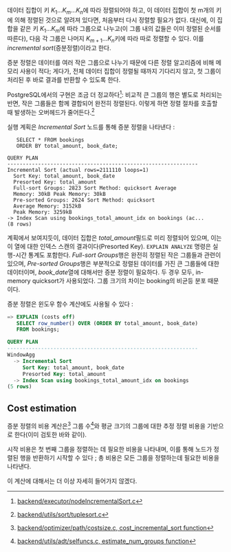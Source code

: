 데이터 집합이 키 $K_1...K_m...K_n$에 따라 정렬되어야 하고, 이 데이터 집합이 첫 m개의 키에 의해 정렬된 것으로 알려져 있다면, 처음부터 다시 정렬할 필요가 없다.
대신에, 이 집합을 같은 키 $K_1...K_m$에 따라 그룹으로 나누고(이 그룹 내의 값들은 이미 정렬된 순서를 따른다), 다음 각 그룹은 나머지 $K_{m+1}...K_n$키에 따라 따로 정렬할 수 있다. 이를 *incremental sort*(증분정렬)이라고 한다.

증분 정렬은 데이터를 여러 작은 그룹으로 나누기 때문에 다른 정렬 알고리즘에 비해 메모리 사용이 적다; 게다가, 전체 데이터 집합이 정렬될 때까지 기다리지 않고, 첫 그룹이 처리된 후 바로 결과를 반환할 수 있도록 한다.

PostgreSQL에서의 구현은 조금 더 정교하다[^1]: 비교적 큰 그룹의 행은 별도로 처리되는 반면, 작은 그룹들은 함께 결합되어 완전히 정렬된다. 이렇게 하면 정렬 절차를 호출할 때 발생하는 오버헤드가 줄어든다.[^2]

실행 계획은 *Incremental Sort* 노드를 통해 증분 정렬을 나타낸다 : 

```sql=> EXPLAIN (analyze, costs off, timing off, summary off)
   SELECT * FROM bookings
   ORDER BY total_amount, book_date;

QUERY PLAN
--------------------------------------------------------------
Incremental Sort (actual rows=2111110 loops=1)
  Sort Key: total_amount, book_date
  Presorted Key: total_amount
  Full-sort Groups: 2823 Sort Method: quicksort Average
  Memory: 30kB Peak Memory: 30kB
  Pre-sorted Groups: 2624 Sort Method: quicksort
  Average Memory: 3152kB
  Peak Memory: 3259kB
-> Index Scan using bookings_total_amount_idx on bookings (ac...
(8 rows)
```

계획에서 보여지듯이, 데이터 집합은 *total_amount*필드로 미리 정렬되어 있으며, 이는 이 열에 대한 인덱스 스캔의 결과이다(Presorted Key). `EXPLAIN ANALYZE` 명령은 실행-시간 통계도 포함한다. *Full-sort Groups*행은 완전히 정렬된 작은 그룹들과 관련이 있으며, *Pre-sorted Groups*행은 부분적으로 정렬된 데이터를 가진 큰 그룹들에 대한 데이터이며, *book_date*열에 대해서만 증분 정렬이 필요하다.
두 경우 모두, in-memory quicksort가 사용되었다. 그룹 크기의 차이는 booking의 비균등 분포 때문이다.

증분 정렬은 윈도우 함수 계산에도 사용될 수 있다 : 

```sql
=> EXPLAIN (costs off)
   SELECT row_number() OVER (ORDER BY total_amount, book_date)
   FROM bookings;

QUERY PLAN
--------------------------------------------------------------
WindowAgg
  -> Incremental Sort
     Sort Key: total_amount, book_date
     Presorted Key: total_amount
  -> Index Scan using bookings_total_amount_idx on bookings
(5 rows)
```

## Cost estimation
증분 정렬의 비용 계산은[^3] 그룹 수[^4]와 평균 크기의 그룹에 대한 추정 정렬 비용을 기반으로 한다(이미 검토한 바와 같이).

시작 비용은 첫 번째 그룹을 정렬하는 데 필요한 비용을 나타내며, 이를 통해 노드가 정렬된 행을 반환하기 시작할 수 있다 ; 총 비용은 모든 그룹을 정렬하는데 필요한 비용을 나타낸다.

이 계산에 대해서는 더 이상 자세히 들어가지 않겠다.



[^1]:[backend/executor/nodeIncrementalSort.c](https://git.postgresql.org/gitweb/?p=postgresql.git;a=blob;f=src/backend/executor/nodeIncrementalSort.c;hb=REL_14_STABLE)
[^2]:[ backend/utils/sort/tuplesort.c](https://git.postgresql.org/gitweb/?p=postgresql.git;a=blob;f=src/backend/utils/sort/tuplesort.c;hb=REL_14_STABLE)
[^3]:[backend/optimizer/path/costsize.c, cost_incremental_sort function](https://git.postgresql.org/gitweb/?p=postgresql.git;a=blob;f=src/backend/optimizer/path/costsize.c;hb=REL_14_STABLE)
[^4]:[backend/utils/adt/selfuncs.c, estimate_num_groups function](https://git.postgresql.org/gitweb/?p=postgresql.git;a=blob;f=src/backend/utils/adt/selfuncs.c;hb=REL_14_STABLE)